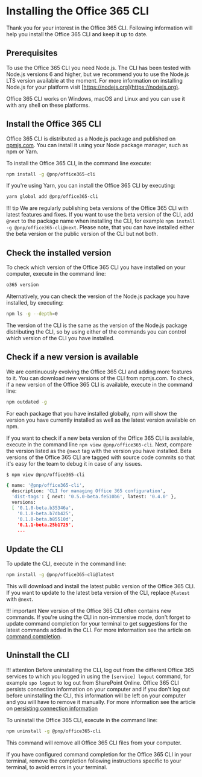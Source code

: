 # Installing the Office 365 CLI

Thank you for your interest in the Office 365 CLI. Following information will help you install the Office 365 CLI and keep it up to date.

## Prerequisites

To use the Office 365 CLI you need Node.js. The CLI has been tested with Node.js versions 6 and higher, but we recommend you to use the Node.js LTS version available at the moment. For more information on installing Node.js for your platform visit [https://nodejs.org](https://nodejs.org).

Office 365 CLI works on Windows, macOS and Linux and you can use it with any shell on these platforms.

## Install the Office 365 CLI

Office 365 CLI is distributed as a Node.js package and published on [npmjs.com](https://www.npmjs.com). You can install it using your Node package manager, such as npm or Yarn.

To install the Office 365 CLI, in the command line execute:

```sh
npm install -g @pnp/office365-cli
```

<script src="https://asciinema.org/a/158191.js" id="asciicast-158191" async></script>

If you're using Yarn, you can install the Office 365 CLI by executing:

```sh
yarn global add @pnp/office365-cli
```

!!! tip
    We are regularly publishing beta versions of the Office 365 CLI with latest features and fixes. If you want to use the beta version of the CLI, add `@next` to the package name when installing the CLI, for example `npm install -g @pnp/office365-cli@next`. Please note, that you can have installed either the beta version or the public version of the CLI but not both.

## Check the installed version

To check which version of the Office 365 CLI you have installed on your computer, execute in the command line:

```sh
o365 version
```

Alternatively, you can check the version of the Node.js package you have installed, by executing:

```sh
npm ls -g --depth=0
```

The version of the CLI is the same as the version of the Node.js package distributing the CLI, so by using either of the commands you can control which version of the CLI you have installed.

## Check if a new version is available

We are continuously evolving the Office 365 CLI and adding more features to it. You can download new versions of the CLI from npmjs.com. To check, if a new version of the Office 365 CLI is available, execute in the command line:

```sh
npm outdated -g
```

For each package that you have installed globally, npm will show the version you have currently installed as well as the latest version available on npm.

If you want to check if a new beta version of the Office 365 CLI is available, execute in the command line `npm view @pnp/office365-cli`. Next, compare the version listed as the `@next` tag with the version you have installed. Beta versions of the Office 365 CLI are tagged with source code commits so that it's easy for the team to debug it in case of any issues.

```sh hl_lines="5"
$ npm view @pnp/office365-cli

{ name: '@pnp/office365-cli',
  description: 'CLI for managing Office 365 configuration',
  'dist-tags': { next: '0.5.0-beta.fe510b6', latest: '0.4.0' },
  versions:
  [ '0.1.0-beta.b35346a',
    '0.1.0-beta.b7db425',
    '0.1.0-beta.b85510d',
    '0.1.1-beta.25b1725',
    ...
```

## Update the CLI

To update the CLI, execute in the command line:

```sh
npm install -g @pnp/office365-cli@latest
```

This will download and install the latest public version of the Office 365 CLI. If you want to update to the latest beta version of the CLI, replace `@latest` with `@next`.

!!! important
    New version of the Office 365 CLI often contains new commands. If you're using the CLI in non-immersive mode, don't forget to update command completion for your terminal to get suggestions for the latest commands added in the CLI. For more information see the article on [command completion](../concepts/completion.md).

## Uninstall the CLI

!!! attention
    Before uninstalling the CLI, log out from the different Office 365 services to which you logged in using the `[service] logout` command, for example `spo logout` to log out from SharePoint Online. Office 365 CLI persists connection information on your computer and if you don't log out before uninstalling the CLI, this information will be left on your computer and you will have to remove it manually. For more information see the article on [persisting connection information](../concepts/persisting-connection.md)

To uninstall the Office 365 CLI, execute in the command line:

```sh
npm uninstall -g @pnp/office365-cli
```

This command will remove all Office 365 CLI files from your computer.

If you have configured command completion for the Office 365 CLI in your terminal, remove the completion following instructions specific to your terminal, to avoid errors in your terminal.